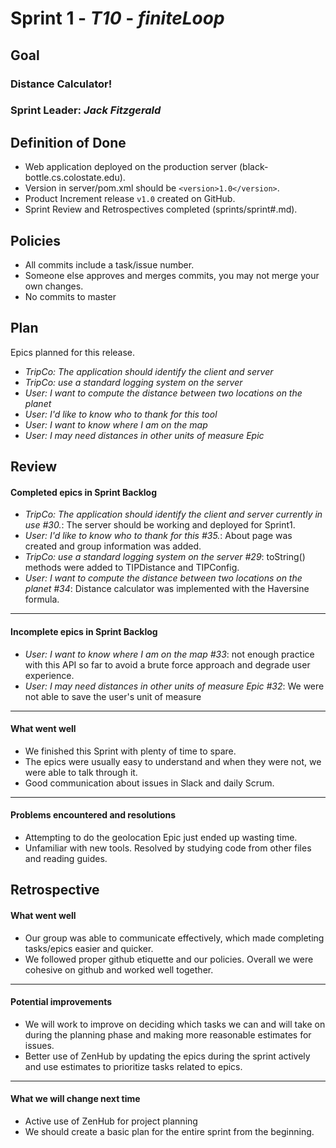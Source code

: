 # Sprint 1 - *T10* - *finiteLoop*

## Goal

### Distance Calculator!
### Sprint Leader: *Jack Fitzgerald*

## Definition of Done

* Web application deployed on the production server (black-bottle.cs.colostate.edu).
* Version in server/pom.xml should be `<version>1.0</version>`.
* Product Increment release `v1.0` created on GitHub.
* Sprint Review and Retrospectives completed (sprints/sprint#.md).

## Policies

* All commits include a task/issue number.
* Someone else approves and merges commits, you may not merge your own changes.
* No commits to master

## Plan

Epics planned for this release.

* *TripCo: The application should identify the client and server*
* *TripCo: use a standard logging system on the server*
* *User: I want to compute the distance between two locations on the planet*
* *User: I'd like to know who to thank for this tool*
* *User: I want to know where I am on the map*
* *User: I may need distances in other units of measure Epic*

## Review

#### Completed epics in Sprint Backlog
*  *TripCo: The application should identify the client and server currently in use #30.*: The server should be working and
            deployed for Sprint1.        
* *User: I'd like to know who to thank for this #35.*: About page was created and group information was added.
* *TripCo: use a standard logging system on the server #29*: toString() methods were added to TIPDistance and TIPConfig.
* *User: I want to compute the distance between two locations on the planet #34*: Distance calculator was implemented with the Haversine formula.
* **

#### Incomplete epics in Sprint Backlog
* *User: I want to know where I am on the map #33*: not enough practice with this API so far to avoid a brute force
         approach and degrade user experience.
* *User: I may need distances in other units of measure Epic #32*: We were not able to save the user's unit of measure
* **

#### What went well
* We finished this Sprint with plenty of time to spare.
* The epics were usually easy to understand and when they were not, we were able to talk through it.
* Good communication about issues in Slack and daily Scrum.
* **

#### Problems encountered and resolutions
* Attempting to do the geolocation Epic just ended up wasting time. 
* Unfamiliar with new tools. Resolved by studying code from other files and reading guides.


## Retrospective

#### What went well
* Our group was able to communicate effectively, which made completing tasks/epics easier and quicker.
* We followed proper github etiquette and our policies. Overall we were cohesive on github and worked well together.
* **

#### Potential improvements
* We will work to improve on deciding which tasks we can and will take on during the planning phase and making more reasonable
estimates for issues.
* Better use of ZenHub by updating the epics during the sprint actively and use estimates to prioritize tasks related to epics.
* **

#### What we will change next time
* Active use of ZenHub for project planning
* We should create a basic plan for the entire sprint from the beginning.
